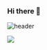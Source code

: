 ### Hi there 👋
![header](https://capsule-render.vercel.app/api?type=wave&color=auto&height=300&section=header&text=sdj799&fontSize=90)

<img src="https://img.shields.io/badge/JavaScript-F7DF1E?style=flat-square&logo=JavaScript"/>
<a href="https://github.com//sdj799/github-readme-stats%22%3E
  <img align="center" src="https://github-readme-stats.vercel.app/api?username=sdj799&theme=dark&show_icons=true" width="54%" />
</a>
<a href="https://github.com//sdj799/convoychat%22%3E
  <img align="center" src="https://github-readme-stats.vercel.app/api/top-langs/?username=sdj799&exclude_repo=1roo.github.io&layout=compact&theme=dark" />
</a>
<!--
**sdj799/sdj799** is a ✨ _special_ ✨ repository because its `README.md` (this file) appears on your GitHub profile.

Here are some ideas to get you started:

- 🔭 I’m currently working on ...
- 🌱 I’m currently learning ...
- 👯 I’m looking to collaborate on ...
- 🤔 I’m looking for help with ...
- 💬 Ask me about ...
- 📫 How to reach me: ...
- 😄 Pronouns: ...
- ⚡ Fun fact: ...
-->
